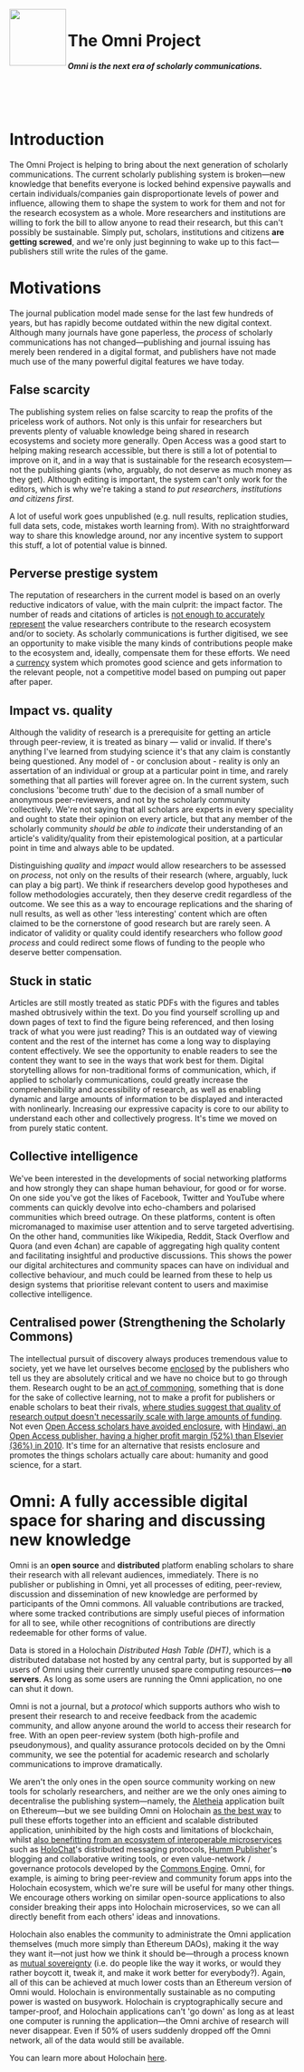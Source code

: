 </br>

<img align="left" width="100" height="100" src="logo.png">

# The Omni Project

***Omni is the next era of scholarly communications.***

</br></br></br>

# Introduction

The Omni Project is helping to bring about the next generation of scholarly communications. The current scholarly publishing system is broken—new knowledge that benefits everyone is locked behind expensive paywalls and certain individuals/companies gain disproportionate levels of power and influence, allowing them to shape the system to work for them and not for the research ecosystem as a whole. More researchers and institutions are willing to fork the bill to allow anyone to read their research, but this can't possibly be sustainable. Simply put, scholars, institutions and citizens **are getting screwed**, and we're only just beginning to wake up to this fact—publishers still write the rules of the game.

# Motivations

The journal publication model made sense for the last few hundreds of years, but has rapidly become outdated within the new digital context. Although many journals have gone paperless, the *process* of scholarly communications has not changed—publishing and journal issuing has merely been rendered in a digital format, and publishers have not made much use of the many powerful digital features we have today.

## False scarcity

The publishing system relies on false scarcity to reap the profits of the priceless work of authors. Not only is this unfair for researchers but prevents plenty of valuable knowledge being shared in research ecosystems and society more generally. Open Access was a good start to helping making research accessible, but there is still a lot of potential to improve on it, and in a way that is sustainable for the research ecosystem—not the publishing giants (who, arguably, do not deserve as much money as they get). Although editing is important, the system can't only work for the editors, which is why we're taking a stand *to put researchers, institutions and citizens first*.

A lot of useful work goes unpublished (e.g. null results, replication studies, full data sets, code, mistakes worth learning from). With no straightforward way to share this knowledge around, nor any incentive system to support this stuff, a lot of potential value is binned.

## Perverse prestige system

The reputation of researchers in the current model is based on an overly reductive indicators of value, with the main culprit: the impact factor. The number of reads and citations of articles is [not enough to accurately represent](http://backreaction.blogspot.com/2017/03/academia-is-fucked-up-so-why-isnt.html) the value researchers contribute to the research ecosystem and/or to society. As scholarly communications is further digitised, we see an opportunity to make visible the many kinds of contributions people make to the ecosystem and, ideally, compensate them for these efforts. We need a [currency](http://www.artbrock.com/blog/designing-social-flows-chapter-6-designing-incentives) system which promotes good science and gets information to the relevant people, not a competitive model based on pumping out paper after paper.

## Impact vs. quality

Although the validity of research is a prerequisite for getting an article through peer-review, it is treated as binary — valid or invalid. If there's anything I've learned from studying science it's that any claim is constantly being questioned. Any model of - or conclusion about - reality is only an assertation of an individual or group at a particular point in time, and rarely something that all parties will forever agree on. In the current system, such conclusions 'become truth' due to the decision of a small number of anonymous peer-reviewers, and not by the scholarly community collectively. We're not saying that all scholars are experts in every speciality and ought to state their opinion on every article, but that any member of the scholarly community *should be able to indicate* their understanding of an article's validity/quality from their epistemological position, at a particular point in time and always able to be updated.

Distinguishing *quality* and *impact* would allow researchers to be assessed on *process*, not only on the results of their research (where, arguably, luck can play a big part). We think if researchers develop good hypotheses and follow methodologies accurately, then they deserve credit regardless of the outcome. We see this as a way to encourage replications and the sharing of null results, as well as other 'less interesting' content which are often claimed to be the cornerstone of good research but are rarely seen. A indicator of validity or quality could identify researchers who follow *good process* and could redirect some flows of funding to the people who deserve better compensation.

## Stuck in static

Articles are still mostly treated as static PDFs with the figures and tables mashed obtrusively within the text. Do you find yourself scrolling up and down pages of text to find the figure being referenced, and then losing track of what you were just reading? This is an outdated way of viewing content and the rest of the internet has come a long way to displaying content effectively. We see the opportunity to enable readers to see the content they want to see in the ways that work best for them. Digital storytelling allows for non-traditional forms of communication, which, if applied to scholarly communications, could greatly increase the comprehensibility and accessibility of research, as well as enabling dynamic and large amounts of information to be displayed and interacted with nonlinearly. Increasing our expressive capacity is core to our ability to understand each other and collectively progress. It's time we moved on from purely static content.

## Collective intelligence

We've been interested in the developments of social networking platforms and how strongly they can shape human behaviour, for good or for worse. On one side you've got the likes of Facebook, Twitter and YouTube where comments can quickly devolve into echo-chambers and polarised communities which breed outrage. On these platforms, content is often micromanaged to maximise user attention and to serve targeted advertising. On the other hand, communities like Wikipedia, Reddit, Stack Overflow and Quora (and even 4chan) are capable of aggregating high quality content and facilitating insightful and productive discussions. This shows the power our digital architectures and community spaces can have on individual and collective behaviour, and much could be learned from these to help us design systems that prioritise relevant content to users and maximise collective intelligence.

## Centralised power (Strengthening the Scholarly Commons)

The intellectual pursuit of discovery always produces tremendous value to society, yet we have let ourselves become [enclosed](https://en.wikipedia.org/wiki/Enclosure) by the publishers who tell us they are absolutely critical and we have no choice but to go through them. Research ought to be an [act of commoning](http://wealthofthecommons.org/essay/introduction-commons-transformative-vision), something that is done for the sake of collective learning, not to make a profit for publishers or enable scholars to beat their rivals, [where studies suggest that quality of research output doesn't necessarily scale with large amounts of funding](https://journals.plos.org/plosone/article?id=10.1371/journal.pone.0065263). Not even [Open Access scholars have avoided enclosure](https://www.triple-c.at/index.php/tripleC/article/view/525), with [Hindawi, an Open Access publisher, having a higher profit margin (52%) than Elsevier (36%) in 2010](http://threader.ecs.soton.ac.uk/lists/boaiforum/2769.html). It's time for an alternative that resists enclosure and promotes the things scholars actually care about: humanity and good science, for a start.

# Omni: A fully accessible digital space for sharing and discussing new knowledge

Omni is an **open source** and **distributed** platform enabling scholars to share their research with all relevant audiences, immediately. There is no publisher or publishing in Omni, yet all processes of editing, peer-review, discussion and dissemination of new knowledge are performed by participants of the Omni commons. All valuable contributions are tracked, where some tracked contributions are simply useful pieces of information for all to see, while other recognitions of contributions are directly redeemable for other forms of value.

Data is stored in a Holochain *Distributed Hash Table (DHT)*, which is a distributed database not hosted by any central party, but is supported by all users of Omni using their currently unused spare computing resources—**no servers**. As long as some users are running the Omni application, no one can shut it down.

Omni is not a journal, but a *protocol* which supports authors who wish to present their research to and receive feedback from the academic community, and allow anyone around the world to access their research for free. With an open peer-review system (both high-profile and pseudonymous), and quality assurance protocols decided on by the Omni community, we see the potential for academic research and scholarly communications to improve dramatically.

We aren't the only ones in the open source community working on new tools for scholarly researchers, and neither are we the only ones aiming to decentralise the publishing system—namely, the [Aletheia](https://github.com/aletheia-foundation/aletheia-whitepaper/blob/master/WHITE-PAPER.md) application built on Ethereum—but we see building Omni on Holochain [as the best way](https://github.com/holochain/holochain-proto/wiki/FAQ) to pull these efforts together into an efficient and scalable distributed application, uninhibited by the high costs and limitations of blockchain, whilst [also benefitting from an ecosystem of interoperable microservices](https://medium.com/holochain/holochain-reinventing-applications-d2ac1e4f25ef) such as [HoloChat](https://github.com/holochain/holochat-rust)'s distributed messaging protocols, [Humm Publisher](https://humm.earth/)'s blogging and collaborative writing tools, or even value-network / governance protocols developed by the [Commons Engine](https://commonsengine.org/). Omni, for example, is aiming to bring peer-review and community forum apps into the Holochain ecosystem, which we're sure will be useful for many other things. We encourage others working on similar open-source applications to also consider breaking their apps into Holochain microservices, so we can all directly benefit from each others' ideas and innovations.

Holochain also enables the community to administrate the Omni application themselves (much more simply than Ethereum DAOs), making it the way they want it—not just how we think it should be—through a process known as [mutual sovereignty](http://ceptr.org/projects/sovereign) (i.e. do people like the way it works, or would they rather boycott it, tweak it, and make it work better for everybody?). Again, all of this can be achieved at much lower costs than an Ethereum version of Omni would. Holochain is environmentally sustainable as no computing power is wasted on busywork. Holochain is cryptographically secure and tamper-proof, and Holochain applications can't 'go down' as long as at least one computer is running the application—the Omni archive of research will never disappear. Even if 50% of users suddenly dropped off the Omni network, all of the data would still be available.

You can learn more about Holochain [here](https://www.notion.so/Holochain-Reading-List-352388be758f4356a6da1fbb7962f87c).
